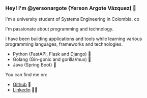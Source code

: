 ### Hey! I'm @yersonargote (Yerson Argote Vázquez) 👋 


I'm a university student of Systems Engineering in Colombia. co

I'm passionate about programming and technology.

I have been building applications and tools while learning various programming languages, frameworks and technologies.

- Python (FastAPI, Flask and Django) :snake:
- Golang (Gin-gonic and gorilla/mux) :gorilla:
- Java (Spring Boot) :robot:

You can find me on:

- [Github](https://github.com/yersonargote) 🎯 
- [Linkedin](https://linkedin.com/in/yerson-argote-b90991184) 👷‍♂️
